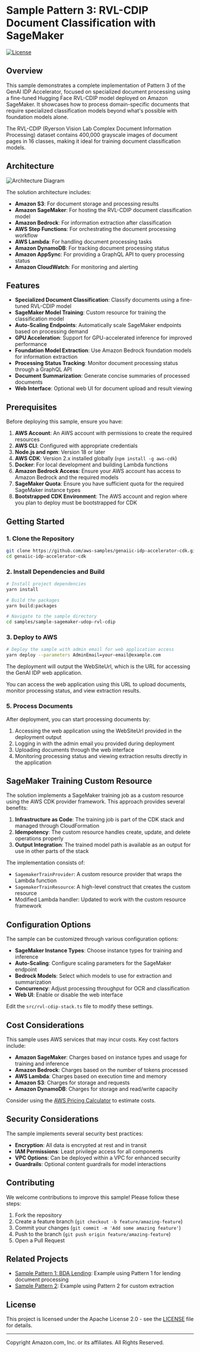# Sample Pattern 3: RVL-CDIP Document Classification with SageMaker

[![License](https://img.shields.io/badge/License-Apache%202.0-blue.svg)](https://opensource.org/licenses/Apache-2.0)

## Overview

This sample demonstrates a complete implementation of Pattern 3 of the GenAI IDP Accelerator, focused on specialized document processing using a fine-tuned Hugging Face RVL-CDIP model deployed on Amazon SageMaker. It showcases how to process domain-specific documents that require specialized classification models beyond what's possible with foundation models alone.

The RVL-CDIP (Ryerson Vision Lab Complex Document Information Processing) dataset contains 400,000 grayscale images of document pages in 16 classes, making it ideal for training document classification models.

## Architecture

![Architecture Diagram](./docs/architecture.png)

The solution architecture includes:

- **Amazon S3**: For document storage and processing results
- **Amazon SageMaker**: For hosting the RVL-CDIP document classification model
- **Amazon Bedrock**: For information extraction after classification
- **AWS Step Functions**: For orchestrating the document processing workflow
- **AWS Lambda**: For handling document processing tasks
- **Amazon DynamoDB**: For tracking document processing status
- **Amazon AppSync**: For providing a GraphQL API to query processing status
- **Amazon CloudWatch**: For monitoring and alerting

## Features

- **Specialized Document Classification**: Classify documents using a fine-tuned RVL-CDIP model
- **SageMaker Model Training**: Custom resource for training the classification model
- **Auto-Scaling Endpoints**: Automatically scale SageMaker endpoints based on processing demand
- **GPU Acceleration**: Support for GPU-accelerated inference for improved performance
- **Foundation Model Extraction**: Use Amazon Bedrock foundation models for information extraction
- **Processing Status Tracking**: Monitor document processing status through a GraphQL API
- **Document Summarization**: Generate concise summaries of processed documents
- **Web Interface**: Optional web UI for document upload and result viewing

## Prerequisites

Before deploying this sample, ensure you have:

1. **AWS Account**: An AWS account with permissions to create the required resources
2. **AWS CLI**: Configured with appropriate credentials
3. **Node.js and npm**: Version 18 or later
4. **AWS CDK**: Version 2.x installed globally (`npm install -g aws-cdk`)
5. **Docker**: For local development and building Lambda functions
6. **Amazon Bedrock Access**: Ensure your AWS account has access to Amazon Bedrock and the required models
7. **SageMaker Quota**: Ensure you have sufficient quota for the required SageMaker instance types
8. **Bootstrapped CDK Environment**: The AWS account and region where you plan to deploy must be bootstrapped for CDK

## Getting Started

### 1. Clone the Repository

```bash
git clone https://github.com/aws-samples/genaiic-idp-accelerator-cdk.git
cd genaiic-idp-accelerator-cdk
```

### 2. Install Dependencies and Build

```bash
# Install project dependencies
yarn install

# Build the packages
yarn build:packages

# Navigate to the sample directory
cd samples/sample-sagemaker-udop-rvl-cdip
```

### 3. Deploy to AWS

```bash
# Deploy the sample with admin email for web application access
yarn deploy --parameters AdminEmail=your-email@example.com
```

The deployment will output the WebSiteUrl, which is the URL for accessing the GenAI IDP web application.

You can access the web application using this URL to upload documents, monitor processing status, and view extraction results.

### 5. Process Documents

After deployment, you can start processing documents by:

1. Accessing the web application using the WebSiteUrl provided in the deployment output
2. Logging in with the admin email you provided during deployment
3. Uploading documents through the web interface
4. Monitoring processing status and viewing extraction results directly in the application

## SageMaker Training Custom Resource

The solution implements a SageMaker training job as a custom resource using the AWS CDK provider framework. This approach provides several benefits:

1. **Infrastructure as Code**: The training job is part of the CDK stack and managed through CloudFormation
2. **Idempotency**: The custom resource handles create, update, and delete operations properly
3. **Output Integration**: The trained model path is available as an output for use in other parts of the stack

The implementation consists of:
- `SagemakerTrainProvider`: A custom resource provider that wraps the Lambda function
- `SagemakerTrainResource`: A high-level construct that creates the custom resource
- Modified Lambda handler: Updated to work with the custom resource framework

## Configuration Options

The sample can be customized through various configuration options:

- **SageMaker Instance Types**: Choose instance types for training and inference
- **Auto-Scaling**: Configure scaling parameters for the SageMaker endpoint
- **Bedrock Models**: Select which models to use for extraction and summarization
- **Concurrency**: Adjust processing throughput for OCR and classification
- **Web UI**: Enable or disable the web interface

Edit the `src/rvl-cdip-stack.ts` file to modify these settings.

## Cost Considerations

This sample uses AWS services that may incur costs. Key cost factors include:

- **Amazon SageMaker**: Charges based on instance types and usage for training and inference
- **Amazon Bedrock**: Charges based on the number of tokens processed
- **AWS Lambda**: Charges based on execution time and memory
- **Amazon S3**: Charges for storage and requests
- **Amazon DynamoDB**: Charges for storage and read/write capacity

Consider using the [AWS Pricing Calculator](https://calculator.aws) to estimate costs.

## Security Considerations

The sample implements several security best practices:

- **Encryption**: All data is encrypted at rest and in transit
- **IAM Permissions**: Least privilege access for all components
- **VPC Options**: Can be deployed within a VPC for enhanced security
- **Guardrails**: Optional content guardrails for model interactions

## Contributing

We welcome contributions to improve this sample! Please follow these steps:

1. Fork the repository
2. Create a feature branch (`git checkout -b feature/amazing-feature`)
3. Commit your changes (`git commit -m 'Add some amazing feature'`)
4. Push to the branch (`git push origin feature/amazing-feature`)
5. Open a Pull Request

## Related Projects

- [Sample Pattern 1: BDA Lending](../sample-bda-lending): Example using Pattern 1 for lending document processing
- [Sample Pattern 2](../sample-bedrock): Example using Pattern 2 for custom extraction

## License

This project is licensed under the Apache License 2.0 - see the [LICENSE](../../LICENSE) file for details.

---

Copyright Amazon.com, Inc. or its affiliates. All Rights Reserved.
